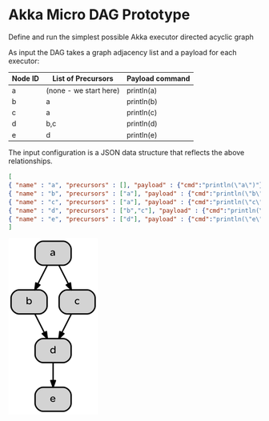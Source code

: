 Akka Micro DAG Prototype
=========================

Define and run the simplest possible Akka executor directed acyclic graph
 
 As input the DAG takes a graph adjacency list and a payload for each executor:

 Node ID  | List of Precursors | Payload command
------------- | ------------- | ------------
a  | (none - we start here)  | println(a)
b  | a | println(b)
c  | a | println(c)
d  | b,c | println(d)
e  | d | println(e)

The input configuration is a JSON data structure that reflects the above relationships.

```json
[
{ "name" : "a", "precursors" : [], "payload" : {"cmd":"println(\"a\")"} },
{ "name" : "b", "precursors" : ["a"], "payload" : {"cmd":"println(\"b\")"} },
{ "name" : "c", "precursors" : ["a"], "payload" : {"cmd":"println(\"c\")"} },
{ "name" : "d", "precursors" : ["b","c"], "payload" : {"cmd":"println(\"d\")"} },
{ "name" : "e", "precursors" : ["d"], "payload" : {"cmd":"println(\"e\")"} }
]
```

![The simple dag](dag.dot.png)
